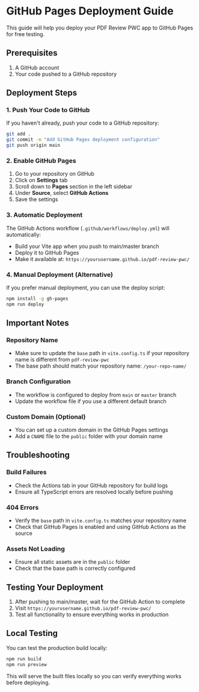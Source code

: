 # GitHub Pages Deployment Guide

This guide will help you deploy your PDF Review PWC app to GitHub Pages for free testing.

## Prerequisites

1. A GitHub account
2. Your code pushed to a GitHub repository

## Deployment Steps

### 1. Push Your Code to GitHub

If you haven't already, push your code to a GitHub repository:

```bash
git add .
git commit -m "Add GitHub Pages deployment configuration"
git push origin main
```

### 2. Enable GitHub Pages

1. Go to your repository on GitHub
2. Click on **Settings** tab
3. Scroll down to **Pages** section in the left sidebar
4. Under **Source**, select **GitHub Actions**
5. Save the settings

### 3. Automatic Deployment

The GitHub Actions workflow (`.github/workflows/deploy.yml`) will automatically:
- Build your Vite app when you push to main/master branch
- Deploy it to GitHub Pages
- Make it available at: `https://yourusername.github.io/pdf-review-pwc/`

### 4. Manual Deployment (Alternative)

If you prefer manual deployment, you can use the deploy script:

```bash
npm install -g gh-pages
npm run deploy
```

## Important Notes

### Repository Name
- Make sure to update the `base` path in `vite.config.ts` if your repository name is different from `pdf-review-pwc`
- The base path should match your repository name: `/your-repo-name/`

### Branch Configuration
- The workflow is configured to deploy from `main` or `master` branch
- Update the workflow file if you use a different default branch

### Custom Domain (Optional)
- You can set up a custom domain in the GitHub Pages settings
- Add a `CNAME` file to the `public` folder with your domain name

## Troubleshooting

### Build Failures
- Check the Actions tab in your GitHub repository for build logs
- Ensure all TypeScript errors are resolved locally before pushing

### 404 Errors
- Verify the `base` path in `vite.config.ts` matches your repository name
- Check that GitHub Pages is enabled and using GitHub Actions as the source

### Assets Not Loading
- Ensure all static assets are in the `public` folder
- Check that the base path is correctly configured

## Testing Your Deployment

1. After pushing to main/master, wait for the GitHub Action to complete
2. Visit `https://yourusername.github.io/pdf-review-pwc/`
3. Test all functionality to ensure everything works in production

## Local Testing

You can test the production build locally:

```bash
npm run build
npm run preview
```

This will serve the built files locally so you can verify everything works before deploying.
